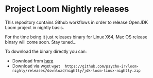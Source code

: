 Project Loom Nightly releases
===============

This repository contains Github workflows in order to release OpenJDK Loom project in nightly basis.

For the time being it just releases binary for Linux X64, Mac OS release binary will come soon.
Stay tuned...

To download the binary directly you can:
- Download from [here](https://github.com/psycho-ir/loom-nighly/releases/tag/nightly)
- Download via wget `wget  https://github.com/psycho-ir/loom-nighly/releases/download/nightly/jdk-loom-linux-nightly.zip`

